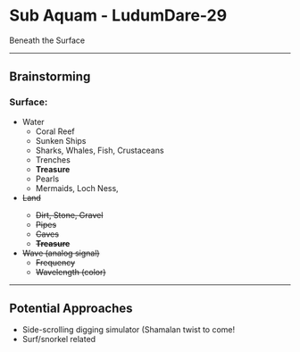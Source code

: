# Sub Aquam - LudumDare-29

Beneath the Surface

----

## Brainstorming

### Surface:

 - Water
    - Coral Reef
    - Sunken Ships
    - Sharks, Whales, Fish, Crustaceans
    - Trenches
    - **Treasure**
	- Pearls
    - Mermaids, Loch Ness, 
 - <strike>Land
   - Dirt, Stone, Gravel
   - Pipes
   - Caves
   - **Treasure**
 - Wave (analog signal)
    - Frequency
    - Wavelength (color)</strike>

----

## Potential Approaches

 - Side-scrolling digging simulator (Shamalan twist to come!
 - Surf/snorkel related